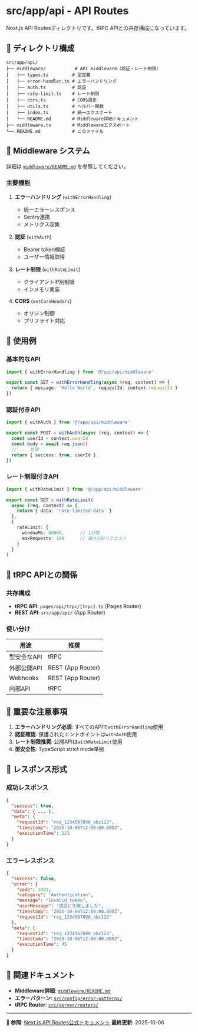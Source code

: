 # src/app/api - API Routes

Next.js API Routesディレクトリです。tRPC APIとの共存構成になっています。

## 📁 ディレクトリ構成

```
src/app/api/
├── middleware/           # API middleware（認証・レート制限）
│   ├── types.ts         # 型定義
│   ├── error-handler.ts # エラーハンドリング
│   ├── auth.ts          # 認証
│   ├── rate-limit.ts    # レート制限
│   ├── cors.ts          # CORS設定
│   ├── utils.ts         # ヘルパー関数
│   ├── index.ts         # 統一エクスポート
│   └── README.md        # Middleware詳細ドキュメント
├── middleware.ts        # Middlewareエクスポート
└── README.md            # このファイル
```

## 🎯 Middleware システム

詳細は [`middleware/README.md`](middleware/README.md) を参照してください。

### 主要機能

1. **エラーハンドリング** (`withErrorHandling`)
   - 統一エラーレスポンス
   - Sentry連携
   - メトリクス収集

2. **認証** (`withAuth`)
   - Bearer token検証
   - ユーザー情報取得

3. **レート制限** (`withRateLimit`)
   - クライアントIP別制限
   - インメモリ実装

4. **CORS** (`setCorsHeaders`)
   - オリジン制御
   - プリフライト対応

## 📖 使用例

### 基本的なAPI

```typescript
import { withErrorHandling } from '@/app/api/middleware'

export const GET = withErrorHandling(async (req, context) => {
  return { message: 'Hello World', requestId: context.requestId }
})
```

### 認証付きAPI

```typescript
import { withAuth } from '@/app/api/middleware'

export const POST = withAuth(async (req, context) => {
  const userId = context.userId
  const body = await req.json()
  // ... 処理
  return { success: true, userId }
})
```

### レート制限付きAPI

```typescript
import { withRateLimit } from '@/app/api/middleware'

export const GET = withRateLimit(
  async (req, context) => {
    return { data: 'rate-limited-data' }
  },
  {
    rateLimit: {
      windowMs: 60000,      // 1分間
      maxRequests: 100      // 最大100リクエスト
    }
  }
)
```

## 🔄 tRPC APIとの関係

### 共存構成

- **tRPC API**: `pages/api/trpc/[trpc].ts` (Pages Router)
- **REST API**: `src/app/api/` (App Router)

### 使い分け

| 用途 | 推奨 |
|---|---|
| 型安全なAPI | tRPC |
| 外部公開API | REST (App Router) |
| Webhooks | REST (App Router) |
| 内部API | tRPC |

## 🚨 重要な注意事項

1. **エラーハンドリング必須**: すべてのAPIで`withErrorHandling`使用
2. **認証確認**: 保護されたエンドポイントは`withAuth`使用
3. **レート制限推奨**: 公開APIは`withRateLimit`使用
4. **型安全性**: TypeScript strict mode準拠

## 📝 レスポンス形式

### 成功レスポンス

```json
{
  "success": true,
  "data": { ... },
  "meta": {
    "requestId": "req_1234567890_abc123",
    "timestamp": "2025-10-06T12:00:00.000Z",
    "executionTime": 123
  }
}
```

### エラーレスポンス

```json
{
  "success": false,
  "error": {
    "code": 1001,
    "category": "Authentication",
    "message": "Invalid token",
    "userMessage": "認証に失敗しました",
    "timestamp": "2025-10-06T12:00:00.000Z",
    "requestId": "req_1234567890_abc123"
  },
  "meta": {
    "requestId": "req_1234567890_abc123",
    "timestamp": "2025-10-06T12:00:00.000Z",
    "executionTime": 45
  }
}
```

## 🔗 関連ドキュメント

- **Middleware詳細**: [`middleware/README.md`](middleware/README.md)
- **エラーパターン**: [`src/config/error-patterns/`](../../config/error-patterns/)
- **tRPC Router**: [`src/server/routers/`](../../server/routers/)

---

**📖 参照**: [Next.js API Routes公式ドキュメント](https://nextjs.org/docs/app/building-your-application/routing/route-handlers)
**最終更新**: 2025-10-06
